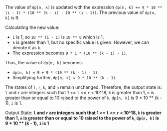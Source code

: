 The value of `dp[n, k]` is updated with the expression `dp[n, k] += 9 * 10 ** (i - 1) * (10 ** (k - i) - 10 ** (i - 1))`. The previous value of `dp[n, k]` is 9. 

Calculating the new value:
- `i` is 1, so `10 ** (i - 1)` is `10 ** 0` which is 1.
- `k` is greater than 1, but no specific value is given. However, we can denote it as `k`.
- The expression becomes `9 * 1 * (10 ** (k - 1) - 1)`.

Thus, the value of `dp[n, k]` becomes:
- `dp[n, k] = 9 + 9 * (10 ** (k - 1) - 1)`.
- Simplifying further, `dp[n, k] = 9 * 10 ** (k - 1)`.

The states of `l`, `r`, `k`, and `n` remain unchanged. Therefore, the output state is: `l` and `r` are integers such that 1 <= `l` <= `r` < 10^18, `k` is greater than 1, `n` is greater than or equal to 10 raised to the power of `k`, `dp[n, k]` is 9 * 10 ** (k - 1), `i` is 1.

Output State: **`l` and `r` are integers such that 1 <= `l` <= `r` < 10^18, `k` is greater than 1, `n` is greater than or equal to 10 raised to the power of `k`, `dp[n, k]` is 9 * 10 ** (k - 1), `i` is 1**